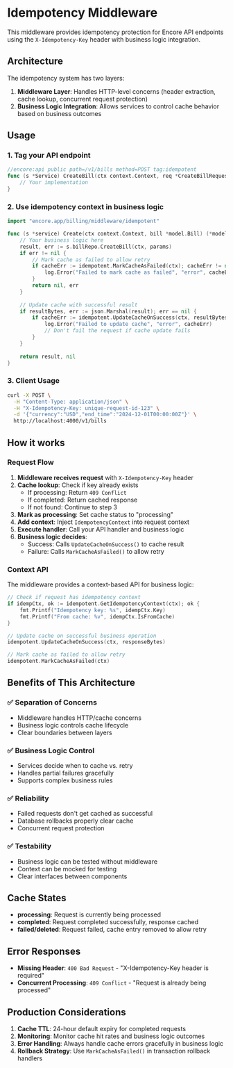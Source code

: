 # Idempotency Middleware

This middleware provides idempotency protection for Encore API endpoints using the `X-Idempotency-Key` header with business logic integration.

## Architecture

The idempotency system has two layers:

1. **Middleware Layer**: Handles HTTP-level concerns (header extraction, cache lookup, concurrent request protection)
2. **Business Logic Integration**: Allows services to control cache behavior based on business outcomes

## Usage

### 1. Tag your API endpoint

```go
//encore:api public path=/v1/bills method=POST tag:idempotent
func (s *Service) CreateBill(ctx context.Context, req *CreateBillRequest) (*CreateBillResponse, error) {
    // Your implementation
}
```

### 2. Use idempotency context in business logic

```go
import "encore.app/billing/middleware/idempotent"

func (s *service) Create(ctx context.Context, bill *model.Bill) (*model.Bill, error) {
    // Your business logic here
    result, err := s.billRepo.CreateBill(ctx, params)
    if err != nil {
        // Mark cache as failed to allow retry
        if cacheErr := idempotent.MarkCacheAsFailed(ctx); cacheErr != nil {
            log.Error("Failed to mark cache as failed", "error", cacheErr)
        }
        return nil, err
    }
    
    // Update cache with successful result
    if resultBytes, err := json.Marshal(result); err == nil {
        if cacheErr := idempotent.UpdateCacheOnSuccess(ctx, resultBytes); cacheErr != nil {
            log.Error("Failed to update cache", "error", cacheErr)
            // Don't fail the request if cache update fails
        }
    }
    
    return result, nil
}
```

### 3. Client Usage

```bash
curl -X POST \
  -H "Content-Type: application/json" \
  -H "X-Idempotency-Key: unique-request-id-123" \
  -d '{"currency":"USD","end_time":"2024-12-01T00:00:00Z"}' \
  http://localhost:4000/v1/bills
```

## How it works

### Request Flow

1. **Middleware receives request** with `X-Idempotency-Key` header
2. **Cache lookup**: Check if key already exists
   - If processing: Return `409 Conflict`
   - If completed: Return cached response
   - If not found: Continue to step 3
3. **Mark as processing**: Set cache status to "processing"
4. **Add context**: Inject `IdempotencyContext` into request context
5. **Execute handler**: Call your API handler and business logic
6. **Business logic decides**:
   - Success: Calls `UpdateCacheOnSuccess()` to cache result
   - Failure: Calls `MarkCacheAsFailed()` to allow retry

### Context API

The middleware provides a context-based API for business logic:

```go
// Check if request has idempotency context
if idempCtx, ok := idempotent.GetIdempotencyContext(ctx); ok {
    fmt.Printf("Idempotency key: %s", idempCtx.Key)
    fmt.Printf("From cache: %v", idempCtx.IsFromCache)
}

// Update cache on successful business operation
idempotent.UpdateCacheOnSuccess(ctx, responseBytes)

// Mark cache as failed to allow retry
idempotent.MarkCacheAsFailed(ctx)
```

## Benefits of This Architecture

### ✅ **Separation of Concerns**
- Middleware handles HTTP/cache concerns
- Business logic controls cache lifecycle
- Clear boundaries between layers

### ✅ **Business Logic Control**
- Services decide when to cache vs. retry
- Handles partial failures gracefully
- Supports complex business rules

### ✅ **Reliability**
- Failed requests don't get cached as successful
- Database rollbacks properly clear cache
- Concurrent request protection

### ✅ **Testability**
- Business logic can be tested without middleware
- Context can be mocked for testing
- Clear interfaces between components

## Cache States

- **processing**: Request is currently being processed
- **completed**: Request completed successfully, response cached
- **failed/deleted**: Request failed, cache entry removed to allow retry

## Error Responses

- **Missing Header**: `400 Bad Request` - "X-Idempotency-Key header is required"
- **Concurrent Processing**: `409 Conflict` - "Request is already being processed"

## Production Considerations

1. **Cache TTL**: 24-hour default expiry for completed requests
2. **Monitoring**: Monitor cache hit rates and business logic outcomes
3. **Error Handling**: Always handle cache errors gracefully in business logic
4. **Rollback Strategy**: Use `MarkCacheAsFailed()` in transaction rollback handlers
